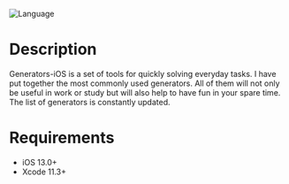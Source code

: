 ![Language](https://img.shields.io/badge/swift-5.1.3-brightgreen.svg)

# Description
Generators-iOS is a set of tools for quickly solving everyday tasks. I have put together the most commonly used generators. All of them will not only be useful in work or study but will also help to have fun in your spare time. The list of generators is constantly updated.

# Requirements
* iOS 13.0+
* Xcode 11.3+
